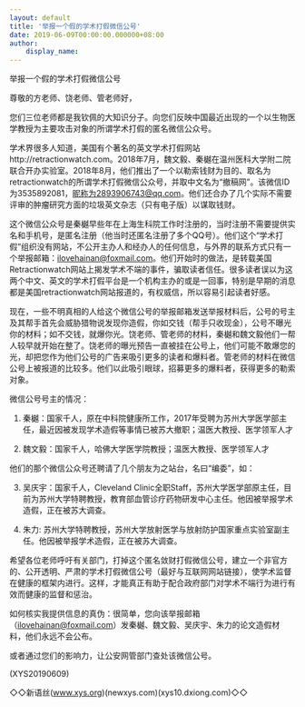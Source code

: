 ```yaml
---
layout: default
title: '举报一个假的学术打假微信公号'
date: 2019-06-09T00:00:00.000000+08:00
author:
    display_name: 
---
```


举报一个假的学术打假微信公号

尊敬的方老师、饶老师、管老师好，

您们三位老师都是我钦佩的大知识分子。向您们反映中国最近出现的一个以生物医学教授为主要攻击对象的所谓学术打假的匿名微信公众号。

学术界很多人知道，美国有个著名的英文学术打假网站http://retractionwatch.com。2018年7月，魏文毅、秦樾在温州医科大学附二院联合开办实验室。2018年8月，他们推出了一个以勒索钱财为目的、取名为retractionwatch的所谓学术打假微信公众号，并取中文名为“撤稿网”。该微信ID为3535892081，昵称为2893906743@qq.com。他们还合办了几个实际不需要评审的肿瘤研究方面的垃圾英文杂志（只有电子版）以谋取钱财。

这个微信公众号是秦樾早些年在上海生科院工作时注册的，当时注册不需要提供实名和手机号，是匿名注册（他当时还匿名注册了多个QQ号）。他们这个“学术打假”组织没有网站，不公开主办人和经办人的任何信息，与外界的联系方式只有一个举报邮箱：ilovehainan@foxmail.com。他们开始时的做法，是转载美国Retractionwatch网站上揭发学术不端的事件，骗取读者信任。很多读者误以为这两个中文、英文的学术打假平台是一个机构主办的或是一回事，特别是早期的消息都是美国retractionwatch网站报道的，有权威信，所以容易引起读者好感。

现在，一些不明真相的人给这个微信公号的举报邮箱发送举报材料后，公号的号主及其帮手首先会威胁猎物说发现你造假，你如交钱（帮手只收现金），公号不曝光你的材料；如不交钱，就爆你光。饶老师、管老师的材料，秦樾和魏文毅他们一帮人较早就开始在整了。饶老师的曝光预告一直被挂在公号上，他们可能不敢爆您的光，却把您作为他们公号的广告来吸引更多的读者和爆料者。管老师的材料在微信公号上被报道的比较多。他们以此吸引眼球，招募更多的爆料者，获得更多的勒索对象。

微信公号号主的情况：

1) 秦樾：国家千人，原在中科院健康所工作，2017年受聘为苏州大学医学部主任，最近因被发现学术造假等事情已被苏大撤职；温医大教授、医学领军人才

2) 魏文毅：国家千人，哈佛大学医学院教授；温医大教授、医学领军人才

他们的那个微信公众号还聘请了几个朋友为之站台，名曰“编委”，如：

3) 吴庆宇：国家千人，Cleveland Clinic全职Staff，苏州大学医学部原主任，目前为苏州大学特聘教授，教育部血管诊疗药物研发中心主任。他因被举报学术造假，正在被苏大调查。

4) 朱力: 苏州大学特聘教授，苏州大学放射医学与放射防护国家重点实验室副主任。他因被举报学术造假，正在被苏大调查。

希望各位老师呼吁有关部门，打掉这个匿名敛财打假微信公号，建立一个非官方的、公开透明、严肃的学术打假微信公号（最好与互联网网站链接），使学术监督在健康的框架内进行。这样，才能真正有助于配合政府部门对学术不端行为进行有效而健康的监督和惩治。

如何核实我提供信息的真伪：很简单，您向该举报邮箱（ilovehainan@foxmail.com）发秦樾、魏文毅、吴庆宇、朱力的论文造假材料，他们永远不会公布。

或者通过您们的影响力，让公安网管部门查处该微信公号。

(XYS20190609)

◇◇新语丝(www.xys.org)(newxys.com)(xys10.dxiong.com)◇◇

